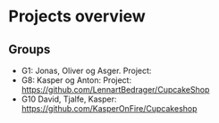 # Projects overview
## Groups
* G1: Jonas, Oliver og Asger. Project:
* G8: Kasper og Anton: Project: https://github.com/LennartBedrager/CupcakeShop
* G10 David, Tjalfe, Kasper: https://github.com/KasperOnFire/Cupcakeshop